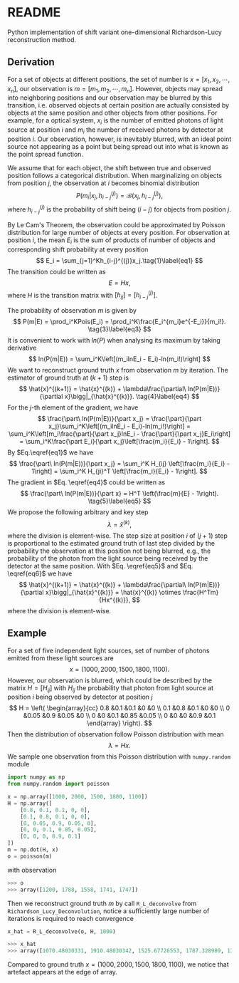 # README

Python implementation of shift variant one-dimensional Richardson-Lucy reconstruction method.

## Derivation

For a set of objects at different positions, the set of number is $x=[x_1, x_2, \cdots, x_n]$, our observation is $m=[m_1, m_2, \cdots, m_n]$. However, objects may spread into neighboring positions and our observation may be blurred by this transition, i.e. observed objects at certain position are actually consisted by objects at the same position and other objects from other positions. For example, for a optical system, $x_i$ is the number of emitted photons of light source at position $i$ and $m_i$ the number of received photons by detector at position $i$. Our observation, however, is inevitably blurred, with an ideal point source not appearing as a point but being spread out into what is known as the point spread function.

We assume that for each object, the shift between true and observed position follows a categorical distribution. When marginalizing on objects from position $j$, the observation at $i$ becomes binomial distribution
$$
P(m_i|x_j, h_{i-j}^{(j)}) = \mathcal{B}(x_j, h_{i-j}^{(j)}),
$$
where $h_{i-j}^{(j)}$ is the probability of shift being $(i-j)$ for objects from position $j$.

By Le Cam's Theorem, the observation could be approximated by Poisson distribution for large number of objects at every position. For observation at position $i$, the mean $E_i$ is the sum of products of number of objects and corresponding shift probability at every position 
$$
E_i = \sum_{j=1}^Kh_{i-j}^{(j)}x_j.\tag{1}\label{eq1}
$$
The transition could be written as
$$
E = Hx,\tag{2}\label{eq2}
$$
where $H$ is the transition matrix with $[h_{ij}]=[h_{i-j}^{(j)}]$.

The probability of observation $m$ is given by
$$
P(m|E) = \prod_i^KPois(E_i) = \prod_i^K\frac{E_i^{m_i}e^{-E_i}}{m_i!}. \tag{3}\label{eq3}
$$
It is convenient to work with $ln(P)$ when analysing its maximum by taking derivative
$$
ln(P(m|E)) = \sum_i^K\left[(m_ilnE_i - E_i)-ln(m_i!)\right]
$$
We want to reconstruct ground truth $x$ from observation $m$ by iteration. The estimator of ground truth at $(k+1)$ step is
$$
\hat{x}^{(k+1)} = \hat{x}^{(k)} + \lambda\frac{\partial\ ln(P(m|E))}{\partial x}\bigg|_{\hat{x}^{(k)}}. \tag{4}\label{eq4}
$$
For the $j$-th element of the gradient, we have
$$
\frac{\part\ ln(P(m|E))}{\part x_j} 
= \frac{\part}{\part x_j}\sum_i^K\left[(m_ilnE_i - E_i)-ln(m_i!)\right] 
= \sum_i^K\left[m_i\frac{\part}{\part x_j}lnE_i - \frac{\part}{\part x_j}E_i\right] 
= \sum_i^K\frac{\part E_i}{\part x_j}\left[\frac{m_i}{E_i} - 1\right].
$$
By $Eq.\eqref{eq1}$ we have
$$
\frac{\part\ ln(P(m|E))}{\part x_j} 
= \sum_i^K H_{ij} \left[\frac{m_i}{E_i} - 1\right] = \sum_i^K H_{ji}^T \left[\frac{m_i}{E_i} - 1\right].
$$
The gradient in $Eq. \eqref{eq4}$ could be written as
$$
\frac{\part\ ln(P(m|E))}{\part x} = H^T \left(\frac{m}{E} - 1\right). \tag{5}\label{eq5}
$$
We propose the following arbitrary and key step
$$
\lambda = \hat{x}^{(k)}, \tag{6}\label{eq6}
$$
where the division is element-wise. The step size at position $i$ of $(j+1)$ step is proportional to the estimated ground truth of last step divided by the probability the observation at this position not being blurred, e.g., the probability of the photon from the light source being received by the detector at the same position. With $Eq. \eqref{eq5}$ and $Eq. \eqref{eq6}$ we have
$$
\hat{x}^{(k+1)} = \hat{x}^{(k)} + \lambda\frac{\partial\ ln(P(m|E))}{\partial x}\bigg|_{\hat{x}^{(k)}} 
= \hat{x}^{(k)} \otimes \frac{H^Tm}{Hx^{(k)}},
$$
where the division is element-wise.

## Example

For a set of five independent light sources, set of number of photons emitted from these light sources are
$$
x = (1000, 2000, 1500, 1800, 1100).
$$
However, our observation is blurred, which could be described by the matrix $H=[H_{ij}]$ with $H_{ij}$ the probability that photon from light source at position $i$ being observed by detector at position $j$
$$
H = 
\left( \begin{array}{cc}
0.8 &0.1  &0.1 &0    &0 \\
0.1 &0.8  &0.1 &0    &0  \\
0   &0.05 &0.9 &0.05 &0   \\
0   &0    &0.1 &0.85 &0.05 \\
0   &0    &0   &0.9  &0.1
\end{array} \right).
$$
 Then the distribution of observation follow Poisson distribution with mean
$$
\lambda = Hx.
$$
We sample one observation from this Poisson distribution with `numpy.random` module

```python
import numpy as np
from numpy.random import poisson

x = np.array([1000, 2000, 1500, 1800, 1100])
H = np.array([
    [0.8, 0.1, 0.1, 0, 0],
    [0.1, 0.8, 0.1, 0, 0],
    [0, 0.05, 0.9, 0.05, 0],
    [0, 0, 0.1, 0.85, 0.05],
    [0, 0, 0, 0.9, 0.1]
])
m = np.dot(H, x)
o = poisson(m)
```

with observation

```python
>>> o
>>> array([1200, 1788, 1558, 1741, 1747])
```

Then we reconstruct ground truth $m$ by call `R_L_deconvolve` from `Richardson_Lucy_Deconvolution`, notice a sufficiently large number of iterations is required to reach convergence

```python
x_hat = R_L_deconvolve(o, H, 1000)
```

```python
>>> x_hat
>>> array([1070.48030331, 1910.48030342, 1525.67726553, 1787.328989, 1384.05147652])
```

Compared to ground truth $x = (1000, 2000, 1500, 1800, 1100)$, we notice that artefact appears at the edge of array.  







